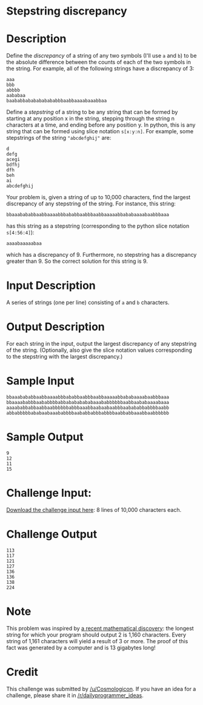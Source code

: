 # Stepstring discrepancy
<div class="md"><h1>Description</h1>
<p>Define the <em>discrepancy</em> of a string of any two symbols (I'll use <code>a</code> and <code>b</code>) to be the absolute difference between the counts of each of the two symbols in the string. For example, all of the following strings have a discrepancy of 3: </p>
<pre><code>aaa 
bbb 
abbbb 
aababaa 
baababbababababababbbaabbaaaabaaabbaa 
</code></pre>
<p>Define a <em>stepstring</em> of a string to be any string that can be formed by starting at any position x in the string, stepping through the string n characters at a time, and ending before any position y. In python, this is any string that can be formed using slice notation <code>s[x:y:n]</code>. For example, some stepstrings of the string <code>"abcdefghij"</code> are: </p>
<pre><code>d
defg
acegi
bdfhj
dfh
beh
ai
abcdefghij
</code></pre>
<p>Your problem is, given a string of up to 10,000 characters, find the largest discrepancy of any stepstring of the string. For instance, this string:</p>
<pre><code>bbaaabababbaabbaaaabbbababbaabbbaabbaaaaabbababaaaabaabbbaaa 
</code></pre>
<p>has this string as a stepstring (corresponding to the python slice notation <code>s[4:56:4]</code>): </p>
<pre><code>aaaabaaaaabaa 
</code></pre>
<p>which has a discrepancy of 9. Furthermore, no stepstring has a discrepancy greater than 9. So the correct solution for this string is 9. </p>
<h1>Input Description</h1>
<p>A series of strings (one per line) consisting of <code>a</code> and <code>b</code> characters. </p>
<h1>Output Description</h1>
<p>For each string in the input, output the largest discrepancy of any stepstring of the string. (Optionally, also give the slice notation values corresponding to the stepstring with the largest discrepancy.) </p>
<h1>Sample Input</h1>
<pre><code>bbaaabababbaabbaaaabbbababbaabbbaabbaaaaabbababaaaabaabbbaaa
bbaaaababbbaababbbbabbabababababaaababbbbbbaabbaababaaaabaaa
aaaababbabbaabbaabbbbbbabbbaaabbaabaabaabbbaabababbabbbbaabb
abbabbbbbababaabaaababbbbaababbabbbabbbbaabbabbaaabbaabbbbbb
</code></pre>
<h1>Sample Output</h1>
<pre><code>9
12
11
15
</code></pre>
<h1>Challenge Input:</h1>
<p><a href="http://pastebin.com/raw.php?i=Xt3BV8nK">Download the challenge input here</a>: 8 lines of 10,000 characters each. </p>
<h1>Challenge Output</h1>
<pre><code>113
117
121
127
136
136
138
224
</code></pre>
<h1>Note</h1>
<p>This problem was inspired by <a href="http://www.newscientist.com/article/dn25068-wikipediasize-maths-proof-too-big-for-humans-to-check.html#.Uwa72lK9jAR">a recent mathematical discovery</a>: the longest string for which your program should output 2 is 1,160 characters. Every string of 1,161 characters will yield a result of 3 or more. The proof of this fact was generated by a computer and is 13 gigabytes long!</p>
<h1>Credit</h1>
<p>This challenge was submitted by <a href="/u/Cosmologicon">/u/Cosmologicon</a>. If you have an idea for a challenge, please share it in <a href="/r/dailyprogrammer_ideas">/r/dailyprogrammer_ideas</a>. </p>
</div>
